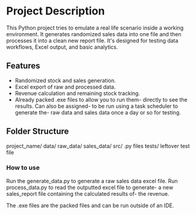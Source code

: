 # Project Description

This Python project tries to emulate a real life scenario inside a working environment. It generates randomized sales data into one file and then processes it into a clean new report file. It's designed for testing data workflows, Excel output, and basic analytics.

## Features
- Randomized stock and sales generation.
- Excel export of raw and processed data.
- Revenue calculation and remaining stock tracking.
- Already packed .exe files to allow you to run them-
  directly to see the results. Can also be assigned-
  to be run using a task scheduler to generate the-
  raw data and sales data once a day or so for testing.

## Folder Structure
project_name/
    data/
        raw_data/
        sales_data/
    src/
        .py files
    tests/
        leftover test file
    
### How to use
Run the generate_data.py to generate a raw sales data excel file.
Run process_data.py to read the outputted excel file to generate-
a new sales_report file containing the calculated results of-
the revenue.

The .exe files are the packed files and can be run outside of an IDE.

